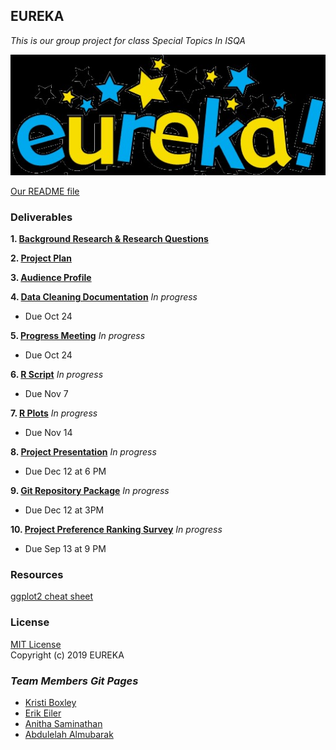 ## EUREKA
_This is our group project for class Special Topics In ISQA_

![Our Picture](Eureka.jpg)

[Our README file](https://github.com/Abdulelah01/EUREKA/blob/master/README.md)

### Deliverables
**1. [Background Research & Research Questions](https://github.com/Abdulelah01/EUREKA/blob/master/BackgroundResearch%26RQs/BR%26RQ_BackgroundResearch%26RQs.md)**

**2. [Project Plan](https://github.com/Abdulelah01/EUREKA/blob/master/Project_Plan.md)**


**3. [Audience Profile](https://github.com/Abdulelah01/EUREKA/blob/master/AudienceProfile/AudienceProfile.md)**

**4. [Data Cleaning Documentation]()** _In progress_ 
* Due Oct 24

**5. [Progress Meeting]()** _In progress_
* Due Oct 24

**6. [R Script]()** _In progress_
* Due Nov 7

**7. [R Plots]()** _In progress_
* Due Nov 14

**8. [Project Presentation]()** _In progress_
* Due Dec 12 at 6 PM

**9. [Git Repository Package]()** _In progress_
* Due Dec 12 at 3PM

**10. [Project Preference Ranking Survey]()** _In progress_
* Due Sep 13 at 9 PM

### Resources
[ggplot2 cheat sheet](https://github.com/rstudio/cheatsheets/blob/master/data-visualization-2.1.pdf)  

### License
[MIT License](https://github.com/Abdulelah01/EUREKA/blob/master/LICENSE)  
Copyright (c) 2019 EUREKA

### _Team Members Git Pages_ 
* [Kristi Boxley](https://github.com/kboxley)
* [Erik Eiler](https://github.com/eeiler)
* [Anitha Saminathan](https://github.com/anitha1987)
* [Abdulelah Almubarak](https://github.com/Abdulelah01)
